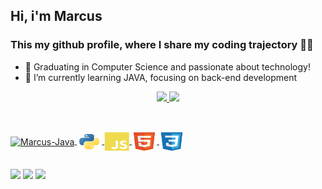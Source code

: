 ## Hi, i'm Marcus
### This my github profile, where I share my coding trajectory 👨‍💻

- 🔭 Graduating in Computer Science and passionate about technology!
- 🌱 I’m currently learning JAVA, focusing on back-end development

<div align="center">
  <a href="https://github.com/marcub">
  <img height="180em" src="https://github-readme-stats-git-master-marcus-projects-5c71c969.vercel.app/api?username=marcub&show_icons=true&theme=dark&include_all_commits=true&count_private=true"/>
  <img height="180em" src="https://github-readme-stats-git-master-marcus-projects-5c71c969.vercel.app/api/top-langs/?username=marcub&layout=compact&langs_count=7&theme=dark"/>
</div>
  
  ##
  
<div style="display: inline_block"><br>
  <img align="center" alt="Marcus-Java" height="30" width="40" src="https://cdn.jsdelivr.net/gh/devicons/devicon/icons/java/java-original.svg">
  <img align="center" alt="Marcus-Python" height="30" width="40" src="https://raw.githubusercontent.com/devicons/devicon/master/icons/python/python-original.svg">
  <img align="center" alt="Marcus-Js" height="30" width="40" src="https://raw.githubusercontent.com/devicons/devicon/master/icons/javascript/javascript-plain.svg">
  <img align="center" alt="Marcus-HTML" height="30" width="40" src="https://raw.githubusercontent.com/devicons/devicon/master/icons/html5/html5-original.svg">
  <img align="center" alt="Marcus-CSS" height="30" width="40" src="https://raw.githubusercontent.com/devicons/devicon/master/icons/css3/css3-original.svg">
</div>

  ##
  
  <div> 
  <a href="https://instagram.com/marcuscezar02" target="_blank"><img src="https://img.shields.io/badge/-Instagram-%23E4405F?style=for-the-badge&logo=instagram&logoColor=white" target="_blank"></a>
  <a href = "mailto:marcusferraz98@gmail.com"><img src="https://img.shields.io/badge/-Gmail-%23333?style=for-the-badge&logo=gmail&logoColor=white" target="_blank"></a>
  <a href="https://www.linkedin.com/in/marcuscezar" target="_blank"><img src="https://img.shields.io/badge/-LinkedIn-%230077B5?style=for-the-badge&logo=linkedin&logoColor=white" target="_blank"></a>
</div>
